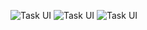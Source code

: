 ![Task UI](https://res.cloudinary.com/cloudcodeless/image/upload/v1648993560/drag-and-drop-with-custom-hooks/screencapture-localhost-3000-2022-04-03-15_02_23.png)
![Task UI](https://res.cloudinary.com/cloudcodeless/image/upload/v1648993560/drag-and-drop-with-custom-hooks/screencapture-localhost-3000-2022-04-03-15_44_37.png)
![Task UI](https://res.cloudinary.com/cloudcodeless/image/upload/v1648993560/drag-and-drop-with-custom-hooks/screencapture-localhost-3000-2022-04-03-15_44_22.png)
